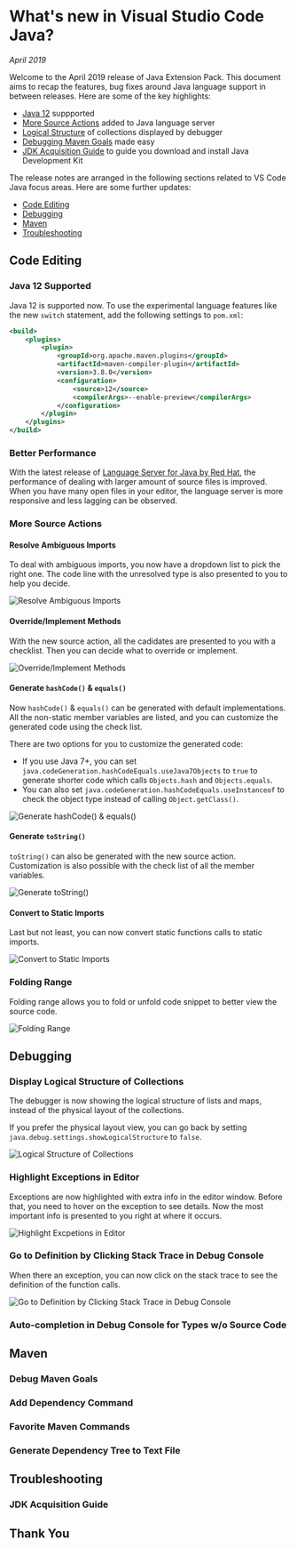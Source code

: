 # What's new in Visual Studio Code Java?

*April 2019*

Welcome to the April 2019 release of Java Extension Pack. This document aims to recap the features, bug fixes around Java language support in between releases. Here are some of the key highlights:

- [Java 12](#java-12-supported) suppported
- [More Source Actions](#more-source-actions) added to Java language server
- [Logical Structure](#display-logical-structure-of-collections) of collections displayed by debugger
- [Debugging Maven Goals](#debug-maven-goals) made easy
- [JDK Acquisition Guide](#jdk-acquisition-guide) to guide you download and install Java Development Kit

The release notes are arranged in the following sections related to VS Code Java focus areas. Here are some further updates:

- [Code Editing](#code-editing)
- [Debugging](#debugging)
- [Maven](#maven)
- [Troubleshooting](#troubleshooting)

## Code Editing

### Java 12 Supported

Java 12 is supported now. To use the experimental language features like the new `switch` statement, add the following settings to `pom.xml`:

```xml
<build>
    <plugins>
        <plugin>
            <groupId>org.apache.maven.plugins</groupId>
            <artifactId>maven-compiler-plugin</artifactId>
            <version>3.8.0</version>
            <configuration>
                <source>12</source>
                <compilerArgs>--enable-preview</compilerArgs>
            </configuration>
        </plugin>
    </plugins>
</build>
```

### Better Performance

With the latest release of [Language Server for Java by Red Hat](https://marketplace.visualstudio.com/items?itemName=redhat.java), the performance of dealing with larger amount of source files is improved. When you have many open files in your editor, the language server is more responsive and less lagging can be observed.

### More Source Actions

#### Resolve Ambiguous Imports
To deal with ambiguous imports, you now have a dropdown list to pick the right one. The code line with the unresolved type is also presented to you to help you decide.

![Resolve Ambiguous Imports](v0.7.0/java.organize.imports.gif)

#### Override/Implement Methods

With the new source action, all the cadidates are presented to you with a checklist. Then you can decide what to override or implement.

![Override/Implement Methods](v0.7.0/java.implement.methods.gif)

#### Generate `hashCode()` & `equals()`

Now `hashCode()` & `equals()` can be generated with default implementations. All the non-static member variables are listed, and you can customize the generated code using the check list.

There are two options for you to customize the generated code:
- If you use Java 7+, you can set `java.codeGeneration.hashCodeEquals.useJava7Objects` to `true` to generate shorter code which calls `Objects.hash` and `Objects.equals`.
- You can also set `java.codeGeneration.hashCodeEquals.useInstanceof` to check the object type instead of calling `Object.getClass()`.

![Generate `hashCode()` & `equals()`](v0.7.0/java.hashcode.equals.gif)

#### Generate `toString()`

`toString()` can also be generated with the new source action. Customization is also possible with the check list of all the member variables.

![Generate `toString()`](v0.7.0/java.generate.tostring.gif)

#### Convert to Static Imports

Last but not least, you can now convert static functions calls to static imports.

![Convert to Static Imports](v0.7.0/java.convert.static.import.gif)

### Folding Range

Folding range allows you to fold or unfold code snippet to better view the source code.

![Folding Range](v0.7.0/java.folding.range.gif)

## Debugging

### Display Logical Structure of Collections
The debugger is now showing the logical structure of lists and maps, instead of the physical layout of the collections.

If you prefer the physical layout view, you can go back by setting `java.debug.settings.showLogicalStructure` to `false`.

![Logical Structure of Collections](v0.7.0/java.debug.logical.structure.gif)

### Highlight Exceptions in Editor
Exceptions are now highlighted with extra info in the editor window. Before that, you need to hover on the exception to see details. Now the most important info is presented to you right at where it occurs.

![Highlight Excpetions in Editor](v0.7.0/java.debug.exception.view.gif)

### Go to Definition by Clicking Stack Trace in Debug Console

When there an exception, you can now click on the stack trace to see the definition of the function calls.

![Go to Definition by Clicking Stack Trace in Debug Console](v0.7.0/debug.gtd.stack.trace.gif)

### Auto-completion in Debug Console for Types w/o Source Code

## Maven

### Debug Maven Goals
### Add Dependency Command
### Favorite Maven Commands
### Generate Dependency Tree to Text File

## Troubleshooting

### JDK Acquisition Guide

## Thank You

